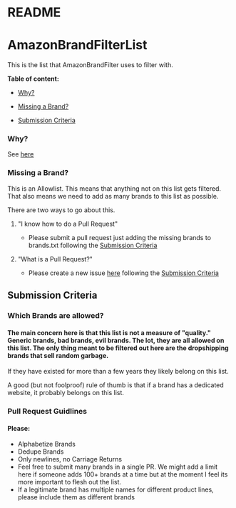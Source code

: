 README
======



# AmazonBrandFilterList
This is the list that AmazonBrandFilter uses to filter with.

 **Table of content:**

 - [Why?](#why)

 - [Missing a Brand?](#missing-brand)

 - [Submission Criteria](#submission-criteria)

 
  ### Why?

See [here](https://github.com/chris-mosley/AmazonBrandFilter)

 

 <a id="missing-brand"></a>

 ### Missing a Brand?

This is an Allowlist.  This means that anything not on this list gets filtered.  That also means we need to add as many brands to this list as possible.

There are two ways to go about this.

1. "I know how to do a Pull Request"

   -   Please submit a pull request just adding the missing brands to brands.txt following the [Submission Criteria](#submission-criteria)

2.  "What is a Pull Request?"
    
    -  Please create a new issue [here](https://github.com/chris-mosley/AmazonBrandFilterList/issues) following the [Submission Criteria](#submission-criteria)
 

 <a id="submission-criteria"></a>

 ## Submission Criteria
 
### Which  Brands are allowed?
#### The main concern here is that this list is not a measure of "quality."  Generic brands, bad brands, evil brands.  The lot, they are all allowed on this list.  The only thing meant to be filtered out here are the dropshipping brands that sell random garbage. 
 If they have existed for more than a few years they likely belong on this list.
 
 A good (but not foolproof) rule of thumb is that if a brand has a dedicated website, it probably belongs on this list.
 
###  Pull Request Guidlines
#### Please:

- Alphabetize Brands
- Dedupe Brands
- Only newlines, no Carriage Returns
- Feel free to submit many brands in a single PR.  We might add a limit here if someone adds 100+ brands at a time but at the moment I feel its more important to flesh out the list.
- If a legitimate brand has multiple names for different product lines, please include them as different brands
